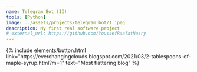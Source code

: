 ```yaml
---
name: Telegram Bot (II)
tools: [Python]
image: ../assets/projects/telegram_bot/1.jpeg
description: My first real software project
# external_url: https://github.com/YoussefRaafatNasry
---
```



<p class="text-center">
    {% include elements/button.html link="https://everchangingclouds.blogspot.com/2021/03/2-tablespoons-of-maple-syrup.html?m=1" text="Most flattering blog" %}
</p>


